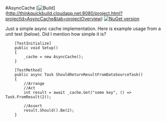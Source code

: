 #AsyncCache
[![Build](http://thinkquickbuild.cloudapp.net:8080/app/rest/builds/buildType:AsyncCache_Build/statusIcon)]
(http://thinkquickbuild.cloudapp.net:8080/project.html?projectId=AsyncCache&tab=projectOverview)
[![NuGet version](https://badge.fury.io/nu/AsyncCache.svg)](https://badge.fury.io/nu/AsyncCache)

Just a simple async cache implementation. Here is example usage from a unit test (below). Did I mention how simple it is?

        [TestInitialize]
        public void Setup()
        {
            _cache = new AsyncCache();
        }

        [TestMethod]
        public async Task ShouldReturnResultFromDataSourceTask()
        {
            //Arrange
            //Act
            int result = await _cache.Get("some key", () => Task.FromResult(2));

            //Assert
            result.Should().Be(2);
        }
